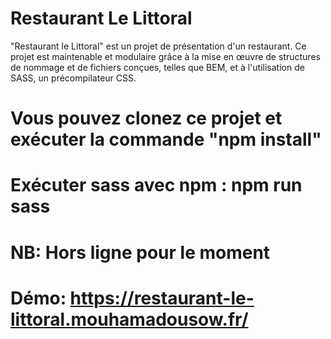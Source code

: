 # Restaurant Le Littoral
"Restaurant le Littoral" est un projet de présentation d'un restaurant.
Ce projet est maintenable et modulaire grâce à la mise en œuvre de structures de nommage
et de fichiers conçues, telles que BEM, et à l'utilisation de SASS, un précompilateur CSS.

# Vous pouvez clonez ce projet et exécuter la commande "npm install" 

# Exécuter sass avec npm :  npm run sass
# NB: Hors ligne pour le moment 
# Démo: https://restaurant-le-littoral.mouhamadousow.fr/

